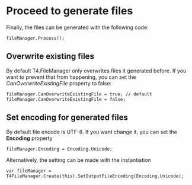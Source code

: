 # Proceed to generate files

Finally, the files can be generated with the following code:

```
fileManager.Process();
```

## Overwrite existing files

By default T4.FileManager only overwrites files it generated before. If you want to prevent that from happening, you can set the *CanOverwriteExistingFile* property to false:

```
fileManager.CanOverwriteExistingFile = true; // default
fileManager.CanOverwriteExistingFile = false;
```

## Set encoding for generated files

By default file encode is UTF-8. If you want change it, you can set the **Encoding** property

```
fileManager.Encoding = Encoding.Unicode;
```

Alternatively, the setting can be made with the instantiation

```
var fileManager = T4FileManager.Create(this).SetOutputFileEncoding(Encoding.Unicode);
```